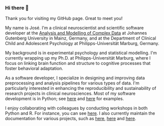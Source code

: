 ### Hi there 👋

Thank you for visiting my GitHub page. Great to meet you!

My name is José. I'm a clinical neuroscientist and scientific software developer at the [Analysis and Modelling of Complex Data](https://methoden.amd.psychologie.uni-mainz.de/jose-c-garcia-alanis/) at Johannes Gutenberg University in Mainz, Germany, and at the Department of Clinical Child and Adolescent Psychology at Philipps-Universität Marburg, Germany.

My background is in experimental psychology and statistical modelling. I'm currently wrapping up my Ph.D. at Philipps-Universität Marburg, where I focus on linking brain function and structure to cognitive processes that foster behavioral adaptation.

As a software developer, I specialize in designing and improving data preprocessing and analysis pipelines for various types of data. I'm particularly interested in enhancing the reproducibility and sustainability of research projects in clinical neurosciences. Most of my software development is in Python; see [here](https://josealanis.github.io/mne-stats/index.html) and [here](https://github.com/JoseAlanis/eeg_patterns_dpx) for examples.

I enjoy collaborating with colleagues by conducting workshops in both Python and R. For instance, you can see [here](https://github.com/JoseAlanis/WoMepS-2023-reproduceR). I also currently maintain the documentation for various projects, such as [here](https://josealanis.github.io/amdstatsem/), [here](https://amd-lab.github.io/R-Kurs-Buch/) and [here](https://amd-lab.github.io/sona-researcher-jgu/).
